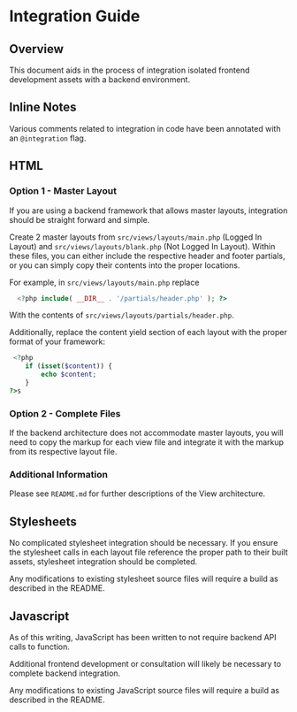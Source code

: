 # Integration Guide
## Overview
This document aids in the process of integration isolated frontend development assets with a backend environment.

## Inline Notes
Various comments related to integration in code have been annotated with an `@integration` flag.

## HTML
### Option 1 -  Master Layout
If you are using a backend framework that allows master layouts, integration should be straight forward and simple. 

Create 2 master layouts from `src/views/layouts/main.php` (Logged In Layout)  and `src/views/layouts/blank.php` (Not Logged In Layout).
Within these files, you can either include the respective header and footer partials, or you can simply copy their contents
into the proper locations. 

For example, in `src/views/layouts/main.php` replace


``` php 
  <?php include( __DIR__ . '/partials/header.php' ); ?>
```

With the contents of `src/views/layouts/partials/header.php`.

Additionally, replace the content yield section of each layout with the proper format of your framework:


``` php 
 <?php
	if (isset($content)) {
		echo $content;
	}
?>s
```

### Option 2 - Complete Files
If the backend architecture does not accommodate master layouts, you will need to copy
the markup for each view file and integrate it with the markup from its respective layout file. 

### Additional Information
Please see `README.md` for further descriptions of the View architecture.

## Stylesheets
No complicated stylesheet integration should be necessary. If you ensure the stylesheet calls in each layout file 
reference the proper path to their built assets, stylesheet integration should be completed. 

Any modifications to existing stylesheet source files will require a build as described in the README. 
## Javascript
As of this writing, JavaScript has been written to not require backend API calls to function. 

Additional frontend development or consultation will likely be necessary to complete backend integration.

Any modifications to existing JavaScript source files will require a build as described in the README. 
   